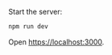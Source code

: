Start the server:

```bash
npm run dev
```

Open [https://localhost:3000](https://localhost:3000).

